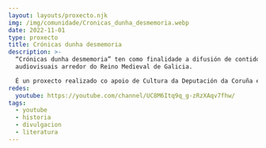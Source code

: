 ```yaml
---
layout: layouts/proxecto.njk
img: /img/comunidade/Cronicas_dunha_desmemoria.webp
date: 2022-11-01
type: proxecto
title: Crónicas dunha desmemoria
description: >-
  “Crónicas dunha desmemoria” ten como finalidade a difusión de contidos
  audiovisuais arredor do Reino Medieval de Galicia.

  É un proxecto realizado co apoio de Cultura da Deputación da Coruña e a colaboración de Xerais.
redes:
  youtube: https://youtube.com/channel/UC8M6Itq9q_g-zRzXAqv7fhw/
tags:
  - youtube
  - historia
  - divulgacion
  - literatura
---
```


